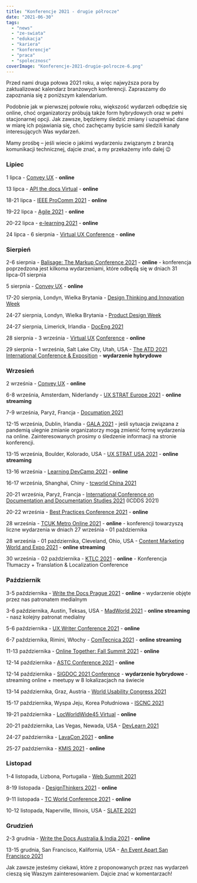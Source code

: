 ```yaml
---
title: "Konferencje 2021 - drugie półrocze"
date: "2021-06-30"
tags:
  - "news"
  - "ze-swiata"
  - "edukacja"
  - "kariera"
  - "konferencje"
  - "praca"
  - "spolecznosc"
coverImage: "Konferencje-2021-drugie-polrocze-6.png"
---
```


Przed nami druga połowa 2021 roku, a więc najwyższa pora by zaktualizować
kalendarz branżowych konferencji. Zapraszamy do zapoznania się z poniższym
kalendarium.

Podobnie jak w pierwszej połowie roku, większość wydarzeń odbędzie się online,
choć organizatorzy próbują także form hybrydowych oraz w pełni stacjonarnej
opcji. Jak zawsze, będziemy śledzić zmiany i uzupełniać dane w miarę ich
pojawiania się, choć zachęcamy byście sami śledzili kanały interesujących Was
wydarzeń.

Mamy prośbę – jeśli wiecie o jakimś wydarzeniu związanym z branżą komunikacji
technicznej, dajcie znać, a my przekażemy info dalej 😉

### Lipiec

1 lipca - [Convey UX](https://conveyux.com/) - **online**

13 lipca - [API the docs Virtual](https://apithedocs.org/virtual-2021) -
**online**

18-21 lipca -
[IEEE ProComm 2021](https://attend.ieee.org/procomm-2021/procomm-2021-conference-overview/) -
**online**

19-22 lipca - [Agile 2021](https://www.agilealliance.org/agile2021/) -
**online**

20-22 lipca - [e-learning 2021](https://www.elearning-conf.org/) - **online**

24 lipca - 6 sierpnia -
[Virtual UX Conference](https://www.nngroup.com/training/july/) - **online**

### Sierpień

2-6 sierpnia -
[Balisage: The Markup Conference 2021](http://www.balisage.net/) - **online** -
konferencja poprzedzona jest kilkoma wydarzeniami, które odbędą się w dniach 31
lipca-01 sierpnia

5 sierpnia - [Convey UX](https://conveyux.com/) - **online**

17-20 sierpnia, Londyn, Wielka Brytania -
[Design Thinking and Innovation Week](https://futurelondonacademy.co.uk/en/course/design-thinking-and-innovation)

24-27 sierpnia, Londyn, Wielka Brytania -
[Product Design Week](https://futurelondonacademy.co.uk/en/course/ux-and-digital-design)

24-27 sierpnia, Limerick, Irlandia -
[DocEng 2021](https://doceng.org/doceng2021)

28 sierpnia - 3 września -
[Virtual UX](https://www.nngroup.com/training/august/)
[Conference](https://www.nngroup.com/training/august/) - **online**

29 sierpnia - 1 września, Salt Lake City, Utah, USA -
[The ATD 2021 International Conference & Exposition](https://atdconference.td.org/welcome) -
**wydarzenie hybrydowe**

### Wrzesień

2 września - [Convey UX](https://conveyux.com/) - **online**

6-8 września, Amsterdam, Niderlandy -
[UX STRAT Europe 2021](https://uxstrat.com/europe/) - **online streaming**

7-9 września, Paryż, Francja - [Documation 2021](https://www.documation.fr/)

12-15 września, Dublin, Irlandia -
[GALA 2021](https://www.gala-global.org/GALA2021) - jeśli sytuacja związana z
pandemią ulegnie zmianie organizatorzy mogą zmienić formę wydarzenia na online.
Zainteresowanych prosimy o śledzenie informacji na stronie konferencji.

13-15 września, Boulder, Kolorado, USA -
[UX STRAT USA 2021](https://uxstrat.com/usa/) - **online streaming**

13-16 września - [Learning DevCamp 2021](http://learningdevcamp.com/) -
**online**

16-17 września, Shanghai, Chiny -
[tcworld China 2021](https://www.tcworld-china.cn/en/)

20-21 września, Paryż, Francja -
[International Conference on Documentation and Documentation Studies 2021](https://waset.org/documentation-and-documentation-studies-conference-in-september-2021-in-paris)
(ICDDS 2021)

20-22 września -
[Best Practices Conference 2021](https://bp.infomanagementcenter.com/) -
**online**

28 września -
[TCUK Metro Online 2021](http://technicalcommunicationuk.com/?p=10337) -
**online** - konferencji towarzyszą liczne wydarzenia w dniach 27 września - 01
października

28 września - 01 października, Cleveland, Ohio, USA -
[Content Marketing World and Expo 2021](https://www.contentmarketingworld.com/) -
**online streaming**

30 września - 02 października -
[KTLC 2021](https://www.konferencjatlumaczy.pl/) - **online** - Konferencja
Tłumaczy + Translation & Localization Conference

### Październik

3-5 października -
[Write the Docs Prague 2021](https://www.writethedocs.org/conf/prague/2021/) -
**online** - wydarzenie objęte przez nas patronatem medialnym

3-6 października, Austin, Teksas, USA -
[MadWorld 2021](https://www.madcapsoftware.com/madworld-conferences/madworld-2021/) -
**online streaming** - nasz kolejny patronat medialny

5-6 października -
[UX Writer Conference 2021](https://uxwriterconference.com/) - **online**

6-7 października, Rimini, Włochy -
[ComTecnica 2021](https://www.comtecnica.eu/en/) - **online streaming**

11-13 października -
[Online Together: Fall Summit 2021](https://aneventapart.com/event/fall-summit-2021) -
**online**

12-14 października -
[ASTC Conference 2021](https://www.astc.org.au/astc-conference-2021) -
**online**

12-14 października -
[SIGDOC 2021 Conference](https://sigdoc.acm.org/conference/2021/) - **wydarzenie
hybrydowe** - streaming online + meetupy w 8 lokalizacjach na świecie

13-14 października, Graz, Austria -
[World Usability Congress 2021](https://worldusabilitycongress.com/)

15-17 października, Wyspa Jeju, Korea Południowa
- [ISCNC 2021](http://www.iscnc.org/)

19-21 października - [LocWorldWide45 Virtual](https://locworld.com/) -
**online**

20-21 października, Las Vegas, Newada, USA -
[DevLearn 2021](https://devlearn.com/)

24-27 października - [LavaCon 2021](https://lavacon.org/) - **online**

25-27 października - [KMIS 2021](http://www.kmis.ic3k.org/) - **online**

### Listopad

1-4 listopada, Lizbona, Portugalia - [Web Summit 2021](https://websummit.com/)

8-19 listopada -
[DesignThinkers 2021](https://pheedloop.com/designthinkers/site/) - **online**

9-11 listopada -
[TC World Conference 2021](https://tcworldconference.tekom.de/) - **online**

10-12 listopada, Naperville, Illinois, USA -
[SLATE 2021](https://www.slategroup.org/conference)

### Grudzień

2-3 grudnia -
[Write the Docs Australia & India 2021](https://www.writethedocs.org/conf/australia/2021/) -
**online**

13-15 grudnia, San Francisco, Kalifornia, USA -
[An Event Apart San Francisco 2021](https://aneventapart.com/event/san-francisco-2021)

Jak zawsze jesteśmy ciekawi, które z proponowanych przez nas wydarzeń cieszą się
Waszym zainteresowaniem. Dajcie znać w komentarzach!
